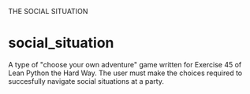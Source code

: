 THE SOCIAL SITUATION
# social_situation
A type of "choose your own adventure" game written for Exercise 45 of Lean Python the Hard Way.
The user must make the choices required to succesfully navigate social situations at a party.
